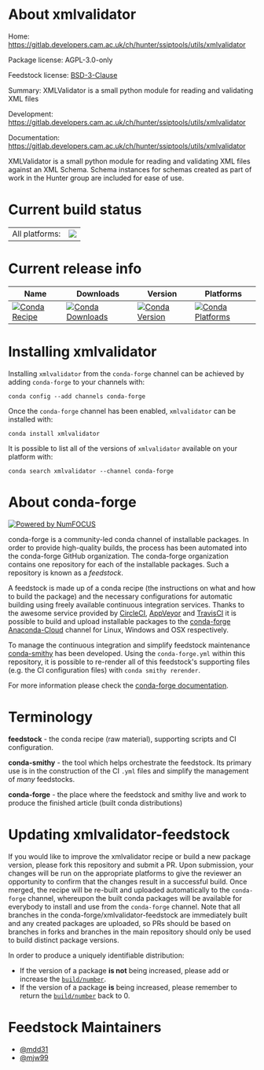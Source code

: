 About xmlvalidator
==================

Home: https://gitlab.developers.cam.ac.uk/ch/hunter/ssiptools/utils/xmlvalidator

Package license: AGPL-3.0-only

Feedstock license: [BSD-3-Clause](https://github.com/conda-forge/xmlvalidator-feedstock/blob/master/LICENSE.txt)

Summary: XMLValidator is a small python module for reading and validating XML files

Development: https://gitlab.developers.cam.ac.uk/ch/hunter/ssiptools/utils/xmlvalidator

Documentation: https://gitlab.developers.cam.ac.uk/ch/hunter/ssiptools/utils/xmlvalidator

XMLValidator is a small python module for reading and validating XML files
against an XML Schema. Schema instances for schemas created as part of
work in the Hunter group are included for ease of use.


Current build status
====================


<table><tr><td>All platforms:</td>
    <td>
      <a href="https://dev.azure.com/conda-forge/feedstock-builds/_build/latest?definitionId=12341&branchName=master">
        <img src="https://dev.azure.com/conda-forge/feedstock-builds/_apis/build/status/xmlvalidator-feedstock?branchName=master">
      </a>
    </td>
  </tr>
</table>

Current release info
====================

| Name | Downloads | Version | Platforms |
| --- | --- | --- | --- |
| [![Conda Recipe](https://img.shields.io/badge/recipe-xmlvalidator-green.svg)](https://anaconda.org/conda-forge/xmlvalidator) | [![Conda Downloads](https://img.shields.io/conda/dn/conda-forge/xmlvalidator.svg)](https://anaconda.org/conda-forge/xmlvalidator) | [![Conda Version](https://img.shields.io/conda/vn/conda-forge/xmlvalidator.svg)](https://anaconda.org/conda-forge/xmlvalidator) | [![Conda Platforms](https://img.shields.io/conda/pn/conda-forge/xmlvalidator.svg)](https://anaconda.org/conda-forge/xmlvalidator) |

Installing xmlvalidator
=======================

Installing `xmlvalidator` from the `conda-forge` channel can be achieved by adding `conda-forge` to your channels with:

```
conda config --add channels conda-forge
```

Once the `conda-forge` channel has been enabled, `xmlvalidator` can be installed with:

```
conda install xmlvalidator
```

It is possible to list all of the versions of `xmlvalidator` available on your platform with:

```
conda search xmlvalidator --channel conda-forge
```


About conda-forge
=================

[![Powered by NumFOCUS](https://img.shields.io/badge/powered%20by-NumFOCUS-orange.svg?style=flat&colorA=E1523D&colorB=007D8A)](http://numfocus.org)

conda-forge is a community-led conda channel of installable packages.
In order to provide high-quality builds, the process has been automated into the
conda-forge GitHub organization. The conda-forge organization contains one repository
for each of the installable packages. Such a repository is known as a *feedstock*.

A feedstock is made up of a conda recipe (the instructions on what and how to build
the package) and the necessary configurations for automatic building using freely
available continuous integration services. Thanks to the awesome service provided by
[CircleCI](https://circleci.com/), [AppVeyor](https://www.appveyor.com/)
and [TravisCI](https://travis-ci.com/) it is possible to build and upload installable
packages to the [conda-forge](https://anaconda.org/conda-forge)
[Anaconda-Cloud](https://anaconda.org/) channel for Linux, Windows and OSX respectively.

To manage the continuous integration and simplify feedstock maintenance
[conda-smithy](https://github.com/conda-forge/conda-smithy) has been developed.
Using the ``conda-forge.yml`` within this repository, it is possible to re-render all of
this feedstock's supporting files (e.g. the CI configuration files) with ``conda smithy rerender``.

For more information please check the [conda-forge documentation](https://conda-forge.org/docs/).

Terminology
===========

**feedstock** - the conda recipe (raw material), supporting scripts and CI configuration.

**conda-smithy** - the tool which helps orchestrate the feedstock.
                   Its primary use is in the construction of the CI ``.yml`` files
                   and simplify the management of *many* feedstocks.

**conda-forge** - the place where the feedstock and smithy live and work to
                  produce the finished article (built conda distributions)


Updating xmlvalidator-feedstock
===============================

If you would like to improve the xmlvalidator recipe or build a new
package version, please fork this repository and submit a PR. Upon submission,
your changes will be run on the appropriate platforms to give the reviewer an
opportunity to confirm that the changes result in a successful build. Once
merged, the recipe will be re-built and uploaded automatically to the
`conda-forge` channel, whereupon the built conda packages will be available for
everybody to install and use from the `conda-forge` channel.
Note that all branches in the conda-forge/xmlvalidator-feedstock are
immediately built and any created packages are uploaded, so PRs should be based
on branches in forks and branches in the main repository should only be used to
build distinct package versions.

In order to produce a uniquely identifiable distribution:
 * If the version of a package **is not** being increased, please add or increase
   the [``build/number``](https://docs.conda.io/projects/conda-build/en/latest/resources/define-metadata.html#build-number-and-string).
 * If the version of a package **is** being increased, please remember to return
   the [``build/number``](https://docs.conda.io/projects/conda-build/en/latest/resources/define-metadata.html#build-number-and-string)
   back to 0.

Feedstock Maintainers
=====================

* [@mdd31](https://github.com/mdd31/)
* [@mjw99](https://github.com/mjw99/)

